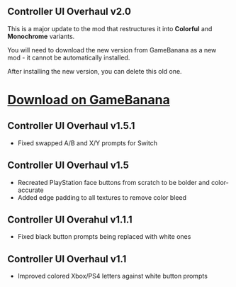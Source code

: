 ## Controller UI Overhaul v2.0
This is a major update to the mod that restructures it into **Colorful** and **Monochrome** variants.

You will need to download the new version from GameBanana as a new mod - it cannot be automatically installed.

After installing the new version, you can delete this old one.

# [Download on GameBanana](https://gamebanana.com/mods/download/412767)

## Controller UI Overhaul v1.5.1
- Fixed swapped A/B and X/Y prompts for Switch

## Controller UI Overhaul v1.5
- Recreated PlayStation face buttons from scratch to be bolder and color-accurate
- Added edge padding to all textures to remove color bleed

## Controller UI Overahul v1.1.1
- Fixed black button prompts being replaced with white ones

## Controller UI Overhaul v1.1
- Improved colored Xbox/PS4 letters against white button prompts